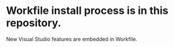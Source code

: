 # Workfile install process is in this repository.
New Visual Studio features are embedded in Workfile.
